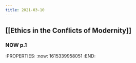 ```yaml
---
title: 2021-03-10
---
```


## [[Ethics in the Conflicts of Modernity]]
### NOW p.1
:PROPERTIES:
:now: 1615339958051
:END:
###
